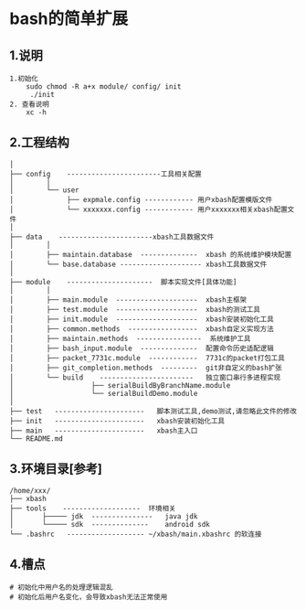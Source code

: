bash的简单扩展
=====
1.说明
----------
    1.初始化
        sudo chmod -R a+x module/ config/ init
         ./init
    2. 查看说明
        xc -h

2.工程结构
----------
    │
    ├── config    -----------------------工具相关配置
    │        │
    │        └── user
    │             ├── expmale.config ------------ 用户xbash配置模版文件
    │             └── xxxxxxx.config ------------ 用户xxxxxxx相关xbash配置文件
    │
    ├── data    -----------------------xbash工具数据文件
    │        │
    │        ├── maintain.database  --------------  xbash 的系统维护模块配置
    │        └── base.database -------------------- xbash工具数据文件
    │
    ├── module    ---------------------  脚本实现文件[具体功能]
    │        │
    │        ├── main.module  --------------------  xbash主框架
    │        ├── test.module  --------------------  xbash的测试工具
    │        ├── init.module  --------------------  xbash安装初始化工具
    │        ├── common.methods  -----------------  xbash自定义实现方法
    │        ├── maintain.methods  ----------------  系统维护工具
    │        ├── bash_input.module  --------------  配置命令历史适配逻辑
    │        ├── packet_7731c.module  ------------  7731c的packet打包工具
    │        ├── git_completion.methods  ---------  git非自定义的bash扩张
    │        └── build    -----------------------   独立窗口串行多进程实现
    │                   ├── serialBuildByBranchName.module
    │                   └── serialBuildDemo.module
    │
    ├── test   ----------------------   脚本测试工具,demo测试,请忽略此文件的修改
    ├── init   ----------------------   xbash安装初始化工具
    ├── main   ----------------------   xbash主入口
    └── README.md

3.环境目录[参考]
----------
    /home/xxx/
    ├── xbash
    ├── tools    -------------------  环境相关
    │       ├───── jdk  ---------------   java jdk
    │       └───── sdk  --------------    android sdk
    └── .bashrc   ------------------- ~/xbash/main.xbashrc 的软连接

4.槽点
----------
    # 初始化中用户名的处理逻辑混乱
    # 初始化后用户名变化，会导致xbash无法正常使用